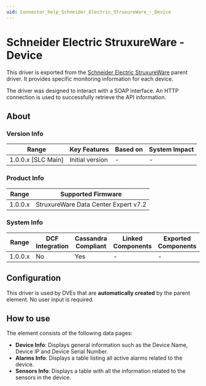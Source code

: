 ```yaml
---
uid: Connector_help_Schneider_Electric_StruxureWare_-_Device
---
```


# Schneider Electric StruxureWare - Device

This driver is exported from the [Schneider Electric StruxureWare](xref:Connector_help_Schneider_Electric_StruxureWare) parent driver. It provides specific monitoring information for each device.

The driver was designed to interact with a SOAP interface. An HTTP connection is used to successfully retrieve the API information.

## About

### Version Info

| **Range**            | **Key Features** | **Based on** | **System Impact** |
|----------------------|------------------|--------------|-------------------|
| 1.0.0.x \[SLC Main\] | Initial version  | \-           | \-                |

### Product Info

| **Range** | **Supported Firmware**               |
|-----------|--------------------------------------|
| 1.0.0.x   | StruxureWare Data Center Expert v7.2 |

### System Info

| **Range** | **DCF Integration** | **Cassandra Compliant** | **Linked Components** | **Exported Components** |
|-----------|---------------------|-------------------------|-----------------------|-------------------------|
| 1.0.0.x   | No                  | Yes                     | \-                    | \-                      |

## Configuration

This driver is used by DVEs that are **automatically created** by the parent element. No user input is required.

## How to use

The element consists of the following data pages:

- **Device Info**: Displays general information such as the Device Name, Device IP and Device Serial Number.
- **Alarms Info**: Displays a table listing all active alarms related to the device.
- **Sensors Info**: Displays a table with all the information related to the sensors in the device.
